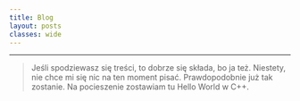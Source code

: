 ```yaml
---
title: Blog
layout: posts
classes: wide
---
```

---
> Jeśli spodziewasz się treści, to dobrze się składa, bo ja też.
> Niestety, nie chce mi się nic na ten moment pisać. Prawdopodobnie już tak zostanie.
> Na pocieszenie zostawiam tu Hello World w C++.